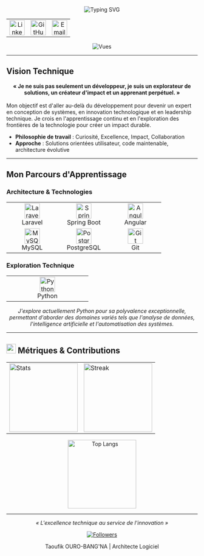 <div align="center">
  <img src="https://readme-typing-svg.herokuapp.com?font=JetBrains+Mono&weight=600&size=35&duration=4000&pause=1000&color=6366F1&center=true&vCenter=true&width=800&height=70&lines=OURO-BANG'NA+Taoufik;Architecte+Logiciel; Développeur+Full-Stack" alt="Typing SVG" />
</div>

<div align="center">
  <table>
    <tr>
      <td align="center">
        <a href="https://www.linkedin.com/in/taoufik-ouro-bang-na/" target="_blank">
          <img src="https://cdn.jsdelivr.net/gh/devicons/devicon/icons/linkedin/linkedin-original.svg" width="40" height="40" alt="LinkedIn"/>
        </a>
      </td>
      <td align="center">
        <a href="https://github.com/taoufikOURO" target="_blank">
          <img src="https://cdn.jsdelivr.net/gh/devicons/devicon/icons/github/github-original.svg" width="40" height="40" alt="GitHub"/>
        </a>
      </td>
      <td align="center">
        <a href="mailto:ourotaoufik1@gmail.com.com">
          <img src="https://cdn.simpleicons.org/gmail/EA4335" width="40" height="40" alt="Email"/>
        </a>
      </td>
    </tr>
  </table>
</div>

<div align="center">
  <img src="https://komarev.com/ghpvc/?username=taoufikOURO&color=6366F1&style=flat-square&label=Vues+du+profil" alt="Vues" />
</div>

---

## Vision Technique

<div align="center">
  <strong>« Je ne suis pas seulement un développeur, je suis un explorateur de solutions, un créateur d'impact et un apprenant perpétuel. »</strong>
</div>

<br/>
Mon objectif est d'aller au-delà du développement pour devenir un expert en conception de systèmes, en innovation technologique et en leadership technique. Je crois en l'apprentissage continu et en l'exploration des frontières de la technologie pour créer un impact durable.

- **Philosophie de travail** : Curiosité, Excellence, Impact, Collaboration
- **Approche** : Solutions orientées utilisateur, code maintenable, architecture évolutive

---

## Mon Parcours d'Apprentissage

### Architecture & Technologies

<table align="center">
  <tr>
    <td align="center" width="120">
      <img src="https://cdn.jsdelivr.net/gh/devicons/devicon/icons/laravel/laravel-original.svg" width="40" height="40" alt="Laravel"/>
      <br>Laravel
    </td>
    <td align="center" width="120">
      <img src="https://cdn.jsdelivr.net/gh/devicons/devicon/icons/spring/spring-original.svg" width="40" height="40" alt="Spring"/>
      <br>Spring Boot
    </td>
    <td align="center" width="120">
      <img src="https://cdn.jsdelivr.net/gh/devicons/devicon/icons/angularjs/angularjs-original.svg" width="40" height="40" alt="Angular"/>
      <br>Angular
    </td>
  </tr>
  <tr>
    <td align="center" width="120">
      <img src="https://cdn.jsdelivr.net/gh/devicons/devicon/icons/mysql/mysql-original.svg" width="40" height="40" alt="MySQL"/>
      <br>MySQL
    </td>
    <td align="center" width="120">
      <img src="https://cdn.jsdelivr.net/gh/devicons/devicon/icons/postgresql/postgresql-original.svg" width="40" height="40" alt="PostgreSQL"/>
      <br>PostgreSQL
    </td>
    <td align="center" width="120">
      <img src="https://cdn.jsdelivr.net/gh/devicons/devicon/icons/git/git-original.svg" width="40" height="40" alt="Git"/>
      <br>Git
    </td>
  </tr>
</table>

### Exploration Technique

<div align="center">
  <table>
    <tr>
      <td align="center" width="200">
        <img src="https://cdn.jsdelivr.net/gh/devicons/devicon/icons/python/python-original.svg" width="40" height="40" alt="Python"/>
        <br>Python
      </td>
    </tr>
  </table>
</div>

<div align="center">
  <em>J'explore actuellement Python pour sa polyvalence exceptionnelle, permettant d'aborder des domaines variés tels que l'analyse de données, l'intelligence artificielle et l'automatisation des systèmes.</em>
</div>

---

## <img src="https://cdn.jsdelivr.net/gh/devicons/devicon/icons/github/github-original.svg" width="25" height="25"> Métriques & Contributions

<table align="center">
  <tr>
    <td>
      <img height="180em" src="https://github-readme-stats.vercel.app/api?username=taoufikOURO&show_icons=true&theme=github_dark&bg_color=0d1117&hide_border=true&title_color=6366f1&icon_color=6366f1&custom_title=Statistiques GitHub" alt="Stats"/>
    </td>
    <td>
      <img height="180em" src="https://github-readme-streak-stats.herokuapp.com/?user=taoufikOURO&theme=github-dark&background=0d1117&hide_border=true&stroke=6366f1&ring=6366f1&fire=6366f1" alt="Streak"/>
    </td>
  </tr>
</table>

<div align="center">
  <img height="180em" src="https://github-readme-stats.vercel.app/api/top-langs/?username=taoufikOURO&layout=compact&theme=github_dark&bg_color=0d1117&hide_border=true&title_color=6366f1&custom_title=Langages Utilisés" alt="Top Langs"/>
</div>

---

<div align="center">
  <p><em>« L'excellence technique au service de l'innovation »</em></p>
  
  <a href="https://github.com/taoufikOURO?tab=followers">
    <img src="https://img.shields.io/github/followers/taoufikOURO?label=Followers&style=flat&color=6366f1" alt="Followers" />
  </a>
  
  <p>Taoufik OURO-BANG'NA | Architecte Logiciel</p>
</div>

